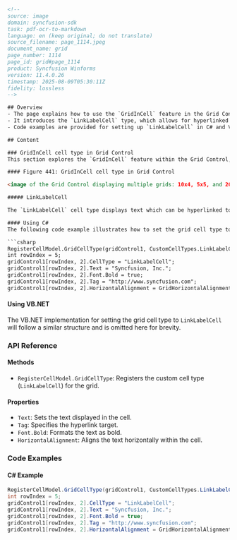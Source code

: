 ```html
<!-- 
source: image
domain: syncfusion-sdk
task: pdf-ocr-to-markdown
language: en (keep original; do not translate)
source_filename: page_1114.jpeg
document_name: grid
page_number: 1114
page_id: grid#page_1114
product: Syncfusion Winforms
version: 11.4.0.26
timestamp: 2025-08-09T05:30:11Z
fidelity: lossless
-->

## Overview
- The page explains how to use the `GridInCell` feature in the Grid Control.
- It introduces the `LinkLabelCell` type, which allows for hyperlinked text display.
- Code examples are provided for setting up `LinkLabelCell` in C# and VB.NET.

## Content

### GridInCell cell type in Grid Control
This section explores the `GridInCell` feature within the Grid Control, showcasing examples of grids with different dimensions.

#### Figure 441: GridInCell cell type in Grid Control

<image of the Grid Control displaying multiple grids: 10x4, 5x5, and 20x20>

##### LinkLabelCell

The `LinkLabelCell` cell type displays text which can be hyperlinked to a specific location. The path to be hyperlinked is specified by using the `Tag` property.

#### Using C#
The following code example illustrates how to set the grid cell type to `LinkLabelCell` in C#:

```csharp
RegisterCellModel.GridCellType(gridControl1, CustomCellTypes.LinkLabelCell);
int rowIndex = 5;
gridControl1[rowIndex, 2].CellType = "LinkLabelCell";
gridControl1[rowIndex, 2].Text = "Syncfusion, Inc.";
gridControl1[rowIndex, 2].Font.Bold = true;
gridControl1[rowIndex, 2].Tag = "http://www.syncfusion.com";
gridControl1[rowIndex, 2].HorizontalAlignment = GridHorizontalAlignment.Center;
```

#### Using VB.NET
The VB.NET implementation for setting the grid cell type to `LinkLabelCell` will follow a similar structure and is omitted here for brevity.

### API Reference

#### Methods
- `RegisterCellModel.GridCellType`: Registers the custom cell type (`LinkLabelCell`) for the grid.

#### Properties
- `Text`: Sets the text displayed in the cell.
- `Tag`: Specifies the hyperlink target.
- `Font.Bold`: Formats the text as bold.
- `HorizontalAlignment`: Aligns the text horizontally within the cell.

### Code Examples

#### C# Example
```csharp
RegisterCellModel.GridCellType(gridControl1, CustomCellTypes.LinkLabelCell);
int rowIndex = 5;
gridControl1[rowIndex, 2].CellType = "LinkLabelCell";
gridControl1[rowIndex, 2].Text = "Syncfusion, Inc.";
gridControl1[rowIndex, 2].Font.Bold = true;
gridControl1[rowIndex, 2].Tag = "http://www.syncfusion.com";
gridControl1[rowIndex, 2].HorizontalAlignment = GridHorizontalAlignment.Center;
```

<!-- tags: [syncfusion, windows forms, grid control, linklabelcell, gridincell] keywords: [grid control, cell types, hyperlink, tag property, bold font, horizontal alignment, code example, csharp, vb.net] -->
```